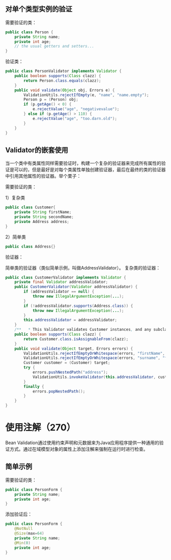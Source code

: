 ## 对单个类型实例的验证

需要验证的类：
```java
public class Person {   
	private String name;   
	private int age;   
	// the usual getters and setters... 
}
```

验证类：
```java
public class PersonValidator implements Validator {   
	public boolean supports(Class clazz) {   
		return Person.class.equals(clazz);
	}
	public void validate(Object obj, Errors e) {   
		ValidationUtils.rejectIfEmpty(e, "name", "name.empty");   
		Person p = (Person) obj;   
		if (p.getAge() < 0) {   
			e.rejectValue("age", "negativevalue");   
		} else if (p.getAge() > 110) {
			e.rejectValue("age", "too.darn.old");
		}
	}
}
```

## Validator的嵌套使用

当一个类中有类属性同样需要验证时，构建一个复杂的验证器来完成所有属性的验证是可以的，但是最好是对每个类属性单独创建验证器，最后在最终的类的验证器中引用其他属性的验证器。举个栗子：

需要验证的类：

1）复杂类
```java
public class Customer{
	private String firstName;
	private String secondName;
	private Address address;
}
```
2）简单类
```java
public class Address{}
```

验证器：

简单类的验证器（类似简单示例，叫做AddressValidator）。
复杂类的验证器：
```java
public class CustomerValidator implements Validator {   
	private final Validator addressValidator;   
	public CustomerValidator(Validator addressValidator) {   
		if (addressValidator == null) {   
			throw new IllegalArgumentException(...);
		}   
		if (!addressValidator.supports(Address.class)) {   
			throw new IllegalArgumentException(...);
		}   
		this.addressValidator = addressValidator;
	}
	/**   * This Validator validates Customer instances, and any subclasses of Customer too   */   
	public boolean supports(Class clazz) {   
		return Customer.class.isAssignableFrom(clazz);
	}   
	public void validate(Object target, Errors errors) {   
		ValidationUtils.rejectIfEmptyOrWhitespace(errors, "firstName", "field.required");
		ValidationUtils.rejectIfEmptyOrWhitespace(errors, "surname", "field.required");   
		Customer customer = (Customer) target;   
		try {   
			errors.pushNestedPath("address");   
			ValidationUtils.invokeValidator(this.addressValidator, customer.getAddress(), errors);
		} 
		finally {   
			errors.popNestedPath();
		}
	} 
}
```

# 使用注解（270）

Bean Validation通过使用约束声明和元数据来为Java应用程序提供一种通用的验证方式。通过在域模型对象的属性上添加注解来强制在运行时进行检查。

## 简单示例

需要验证的类：
```java
public class PersonForm {
	private String name;   
	private int age;
}
```
添加验证后：
```java
public class PersonForm {   
	@NotNull   
	@Size(max=64)   
	private String name;   
	@Min(0)   
	private int age;
}
```

